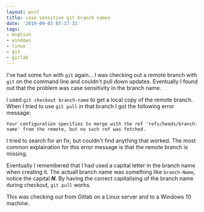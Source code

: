```yaml
---
layout: post
title: case sensitive git branch names
date: '2019-09-03 07:17:31'
tags:
- english
- windows
- linux
- git
- gitlab
---
```


I've had some fun with `git` again... I was checking out a remote branch with `git` on the command line and couldn't pull down updates. Eventually I found out that the problem was case sensitivity in the branch name.

I used `git checkout branch-name` to get a local copy of the remote branch. When I tried to use `git pull` in that branch I got the following error message:

```
Your configuration specifies to merge with the ref 'refs/heads/branch-name' from the remote, but no such ref was fetched.
```

I tried to search for an fix, but couldn't find anything that worked. The most common explaination for this error message is that the remote branch is missing.

Eventually I remembered that I had used a capital letter in the branch name when creating it. The actuall branch name was something like `branch-Name`, notice the capital **_N_**. By having the correct capitalising of the branch name during checkout, `git pull` works.

This was checking out from Gitlab on a Linux server and to a Windows 10 machine.